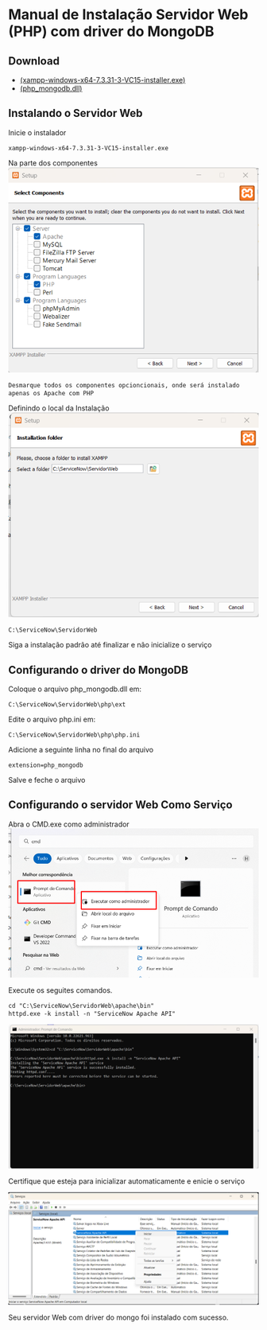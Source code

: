 # Manual de Instalação Servidor Web (PHP) com driver do MongoDB

## Download
- [(xampp-windows-x64-7.3.31-3-VC15-installer.exe)](https://sourceforge.net/projects/xampp/files/XAMPP%20Windows/7.3.31/xampp-windows-x64-7.3.31-3-VC15-installer.exe/download)
- [(php_mongodb.dll)](php_mongodb.dll)


## Instalando o Servidor Web

Inicie o instalador

```
xampp-windows-x64-7.3.31-3-VC15-installer.exe
```

Na parte dos componentes
<img src="XampInstallComponentes.png" />

```
Desmarque todos os componentes opcioncionais, onde será instalado apenas os Apache com PHP
```

Definindo o local da Instalação
<img src="XampInstallLocal.png" />

```
C:\ServiceNow\ServidorWeb
```

Siga a instalação padrão até finalizar e não inicialize o serviço 

## Configurando o driver do MongoDB

Coloque o arquivo php_mongodb.dll em:
```
C:\ServiceNow\ServidorWeb\php\ext
```

Edite o arquivo php.ini em:
```
C:\ServiceNow\ServidorWeb\php\php.ini
```

Adicione a seguinte linha no final do arquivo
```
extension=php_mongodb
```

Salve e feche o arquivo

## Configurando o servidor Web Como Serviço

Abra o CMD.exe como administrador 
<img src="OpenCMD.png" />

Execute os seguites comandos.

```
cd "C:\ServiceNow\ServidorWeb\apache\bin"
httpd.exe -k install -n "ServiceNow Apache API"
```

<img src="AddServices.png" />

Certifique que esteja para inicializar automaticamente e enicie o serviço

<img src="StartService.png" />

Seu servidor Web com driver do mongo foi instalado com sucesso.